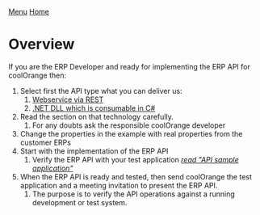 [Menu](../README.md) [Home](./home.md)
# Overview

If you are the ERP Developer and ready for implementing the ERP API for coolOrange then:
1. Select first the API type what you can deliver us:
   1. [Webservice via REST](https://github.com/coolOrangeLabs/powerGateTemplate/wiki/Webservice-API-Example)
   1. [.NET DLL which is consumable in C#](https://github.com/coolOrangeLabs/powerGateTemplate/wiki/C%23-SDK-API-Example)
1. Read the section on that technology carefully.
   1. For any doubts ask the responsible coolOrange developer
1. Change the properties in the example with real properties from the customer ERPs
1. Start with the implementation of the ERP API
   1. Verify the ERP API with your test application _[read "API sample application"](https://github.com/coolOrangeLabs/powerGateTemplate/issues/97)_
1. When the ERP API is ready and tested, then send coolOrange the test application and a meeting invitation to present the ERP API.
   1. The purpose is to verify the API operations against a running development or test system.


